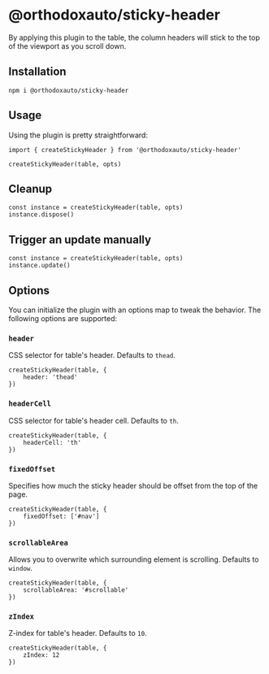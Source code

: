 # @orthodoxauto/sticky-header

By applying this plugin to the table, the column headers will stick to the top of the viewport as you scroll down.

## Installation

```
npm i @orthodoxauto/sticky-header
```

## Usage

Using the plugin is pretty straightforward:

```
import { createStickyHeader } from '@orthodoxauto/sticky-header'

createStickyHeader(table, opts)
```

## Cleanup

```
const instance = createStickyHeader(table, opts)
instance.dispose()
```

## Trigger an update manually

```
const instance = createStickyHeader(table, opts)
instance.update()
```

## Options

You can initialize the plugin with an options map to tweak the behavior. The following options are supported:

### `header`

CSS selector for table's header. Defaults to `thead`.

```
createStickyHeader(table, {
    header: 'thead'
})
```

### `headerCell`

CSS selector for table's header cell. Defaults to `th`.

```
createStickyHeader(table, {
    headerCell: 'th'
})
```

### `fixedOffset`

Specifies how much the sticky header should be offset from the top of the page.

```
createStickyHeader(table, {
    fixedOffset: ['#nav']
})
```

### `scrollableArea`

Allows you to overwrite which surrounding element is scrolling. Defaults to `window`.

```
createStickyHeader(table, {
    scrollableArea: '#scrollable'
})
```

### `zIndex`

Z-index for table's header. Defaults to `10`.

```
createStickyHeader(table, {
    zIndex: 12
})
```
